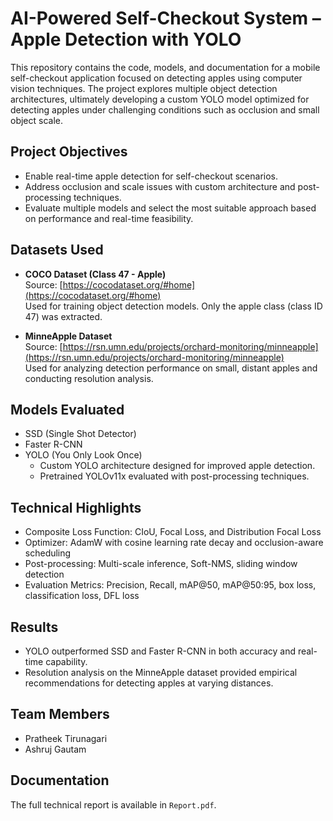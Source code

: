 # AI-Powered Self-Checkout System – Apple Detection with YOLO

This repository contains the code, models, and documentation for a mobile self-checkout application focused on detecting apples using computer vision techniques. The project explores multiple object detection architectures, ultimately developing a custom YOLO model optimized for detecting apples under challenging conditions such as occlusion and small object scale.

## Project Objectives

- Enable real-time apple detection for self-checkout scenarios.
- Address occlusion and scale issues with custom architecture and post-processing techniques.
- Evaluate multiple models and select the most suitable approach based on performance and real-time feasibility.

## Datasets Used

- **COCO Dataset (Class 47 - Apple)**  
  Source: [https://cocodataset.org/#home](https://cocodataset.org/#home)  
  Used for training object detection models. Only the apple class (class ID 47) was extracted.

- **MinneApple Dataset**  
  Source: [https://rsn.umn.edu/projects/orchard-monitoring/minneapple](https://rsn.umn.edu/projects/orchard-monitoring/minneapple)  
  Used for analyzing detection performance on small, distant apples and conducting resolution analysis.

## Models Evaluated

- SSD (Single Shot Detector)
- Faster R-CNN
- YOLO (You Only Look Once)
  - Custom YOLO architecture designed for improved apple detection.
  - Pretrained YOLOv11x evaluated with post-processing techniques.

## Technical Highlights

- Composite Loss Function: CIoU, Focal Loss, and Distribution Focal Loss
- Optimizer: AdamW with cosine learning rate decay and occlusion-aware scheduling
- Post-processing: Multi-scale inference, Soft-NMS, sliding window detection
- Evaluation Metrics: Precision, Recall, mAP@50, mAP@50:95, box loss, classification loss, DFL loss

## Results

- YOLO outperformed SSD and Faster R-CNN in both accuracy and real-time capability.
- Resolution analysis on the MinneApple dataset provided empirical recommendations for detecting apples at varying distances.

## Team Members

- Pratheek Tirunagari
- Ashruj Gautam

## Documentation

The full technical report is available in `Report.pdf`.
